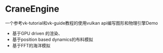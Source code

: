 # CraneEngine
一个参考vk-tutorial和vk-guide教程的使用vulkan api编写图形和物理引擎Demo
- 基于GPU driven 的渲染、
- 基于position based dynamics的布料模拟
- 基于FFT的海洋模拟
